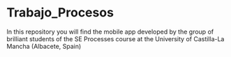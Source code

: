 Trabajo_Procesos
================
In this repository you will find the mobile app developed by the group of brilliant students of the SE Processes course at the University of Castilla-La Mancha (Albacete, Spain)
